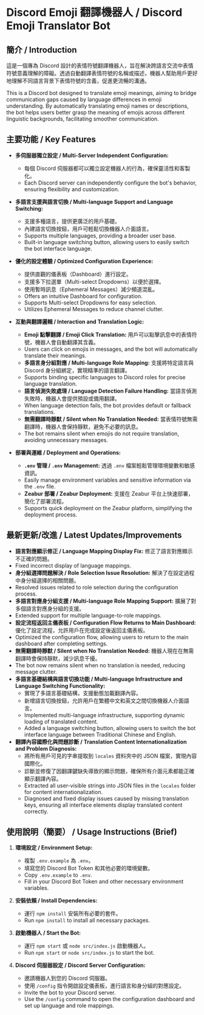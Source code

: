 # Discord Emoji 翻譯機器人 / Discord Emoji Translator Bot

## 簡介 / Introduction
這是一個專為 Discord 設計的表情符號翻譯機器人，旨在解決跨語言交流中表情符號意義理解的障礙。透過自動翻譯表情符號的名稱或描述，機器人幫助用戶更好地理解不同語言背景下表情符號的含義，促進更流暢的溝通。

This is a Discord bot designed to translate emoji meanings, aiming to bridge communication gaps caused by language differences in emoji understanding. By automatically translating emoji names or descriptions, the bot helps users better grasp the meaning of emojis across different linguistic backgrounds, facilitating smoother communication.

## 主要功能 / Key Features

*   **多伺服器獨立設定 / Multi-Server Independent Configuration:**
    *   每個 Discord 伺服器都可以獨立設定機器人的行為，確保靈活性和客製化。
    *   Each Discord server can independently configure the bot's behavior, ensuring flexibility and customization.

*   **多語言支援與語言切換 / Multi-language Support and Language Switching:**
    *   支援多種語言，提供更廣泛的用戶基礎。
    *   內建語言切換按鈕，用戶可輕鬆切換機器人介面語言。
    *   Supports multiple languages, providing a broader user base.
    *   Built-in language switching button, allowing users to easily switch the bot interface language.

*   **優化的設定體驗 / Optimized Configuration Experience:**
    *   提供直觀的儀表板（Dashboard）進行設定。
    *   支援多下拉選單（Multi-select Dropdowns）以便於選擇。
    *   使用暫時訊息（Ephemeral Messages）減少頻道混亂。
    *   Offers an intuitive Dashboard for configuration.
    *   Supports Multi-select Dropdowns for easy selection.
    *   Utilizes Ephemeral Messages to reduce channel clutter.

*   **互動與翻譯邏輯 / Interaction and Translation Logic:**
    *   **Emoji 點擊翻譯 / Emoji Click Translation:** 用戶可以點擊訊息中的表情符號，機器人會自動翻譯其含義。
    *   Users can click on emojis in messages, and the bot will automatically translate their meanings.
    *   **多語言身分組對應 / Multi-language Role Mapping:** 支援將特定語言與 Discord 身分組綁定，實現精準的語言翻譯。
    *   Supports binding specific languages to Discord roles for precise language translation.
    *   **語言偵測失敗處理 / Language Detection Failure Handling:** 當語言偵測失敗時，機器人會提供預設或備用翻譯。
    *   When language detection fails, the bot provides default or fallback translations.
    *   **無需翻譯時靜默 / Silent when No Translation Needed:** 當表情符號無需翻譯時，機器人會保持靜默，避免不必要的訊息。
    *   The bot remains silent when emojis do not require translation, avoiding unnecessary messages.

*   **部署與運維 / Deployment and Operations:**
    *   **`.env` 管理 / `.env` Management:** 透過 `.env` 檔案輕鬆管理環境變數和敏感資訊。
    *   Easily manage environment variables and sensitive information via the `.env` file.
    *   **Zeabur 部署 / Zeabur Deployment:** 支援在 Zeabur 平台上快速部署，簡化了部署流程。
    *   Supports quick deployment on the Zeabur platform, simplifying the deployment process.

## 最新更新/改進 / Latest Updates/Improvements

*   **語言對應顯示修正 / Language Mapping Display Fix:** 修正了語言對應顯示不正確的問題。
*   Fixed incorrect display of language mappings.
*   **身分組選擇問題解決 / Role Selection Issue Resolution:** 解決了在設定過程中身分組選擇的相關問題。
*   Resolved issues related to role selection during the configuration process.
*   **多語言對應身分組支援 / Multi-language Role Mapping Support:** 擴展了對多個語言對應身分組的支援。
*   Extended support for multiple language-to-role mappings.
*   **設定流程返回主儀表板 / Configuration Flow Returns to Main Dashboard:** 優化了設定流程，允許用戶在完成設定後返回主儀表板。
*   Optimized the configuration flow, allowing users to return to the main dashboard after completing settings.
*   **無需翻譯時靜默 / Silent when No Translation Needed:** 機器人現在在無需翻譯時會保持靜默，減少訊息干擾。
*   The bot now remains silent when no translation is needed, reducing message clutter.
*   **多語言基礎結構與語言切換功能 / Multi-language Infrastructure and Language Switching Functionality:**
    *   實現了多語言基礎結構，支援動態加載翻譯內容。
    *   新增語言切換按鈕，允許用戶在繁體中文和英文之間切換機器人介面語言。
    *   Implemented multi-language infrastructure, supporting dynamic loading of translated content.
    *   Added a language switching button, allowing users to switch the bot interface language between Traditional Chinese and English.
*   **翻譯內容國際化與問題診斷 / Translation Content Internationalization and Problem Diagnosis:**
    *   將所有用戶可見的字串提取到 `locales` 資料夾中的 JSON 檔案，實現內容國際化。
    *   診斷並修復了因翻譯鍵缺失導致的顯示問題，確保所有介面元素都能正確顯示翻譯內容。
    *   Extracted all user-visible strings into JSON files in the `locales` folder for content internationalization.
    *   Diagnosed and fixed display issues caused by missing translation keys, ensuring all interface elements display translated content correctly.

## 使用說明（簡要） / Usage Instructions (Brief)

1.  **環境設定 / Environment Setup:**
    *   複製 `.env.example` 為 `.env`。
    *   填寫您的 Discord Bot Token 和其他必要的環境變數。
    *   Copy `.env.example` to `.env`.
    *   Fill in your Discord Bot Token and other necessary environment variables.

2.  **安裝依賴 / Install Dependencies:**
    *   運行 `npm install` 安裝所有必要的套件。
    *   Run `npm install` to install all necessary packages.

3.  **啟動機器人 / Start the Bot:**
    *   運行 `npm start` 或 `node src/index.js` 啟動機器人。
    *   Run `npm start` or `node src/index.js` to start the bot.

4.  **Discord 伺服器設定 / Discord Server Configuration:**
    *   邀請機器人到您的 Discord 伺服器。
    *   使用 `/config` 指令開啟設定儀表板，進行語言和身分組的對應設定。
    *   Invite the bot to your Discord server.
    *   Use the `/config` command to open the configuration dashboard and set up language and role mappings.
